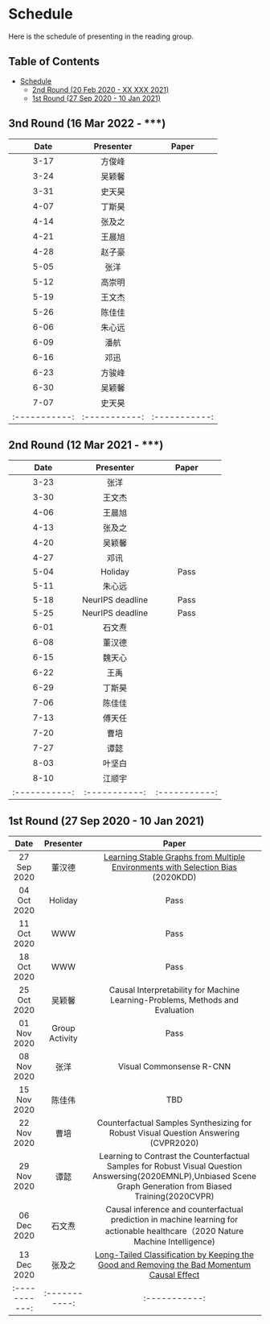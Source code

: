 # Schedule
Here is the schedule of presenting in the reading group.

## Table of Contents
- [Schedule](#schedule)
	- [2nd Round (20 Feb 2020 - XX XXX 2021)](#2nd-round-12-Mar-2021---***)
  - [1st Round (27 Sep 2020 - 10 Jan 2021)](#1st-round-27-sep-2020---10-jan-2021)

## 3nd Round (16 Mar 2022 - ***)
| Date | Presenter | Paper |
| :-----------: | :-----------: | :-----------: |
| 3-17 | 方俊峰 |  |
| 3-24 | 吴颖馨 |  |
| 3-31 | 史天昊 |  |
| 4-07 | 丁斯昊 |  |
| 4-14 | 张及之 |  |
| 4-21 | 王晨旭 |  |
| 4-28 | 赵子豪 |  |
| 5-05 | 张洋|  |
| 5-12 | 高崇明 |  |
| 5-19 | 王文杰 |  |
| 5-26 | 陈佳佳 |  |
| 6-06 | 朱心远 |  |
| 6-09 | 潘航 |  |
| 6-16 | 邓迅 |  |
| 6-23 | 方骏峰 |  |
| 6-30 | 吴颖馨 |  |
| 7-07 | 史天昊 |  |
| :-----------: | :-----------: | :-----------: |


## 2nd Round (12 Mar 2021 - ***)
| Date | Presenter | Paper |
| :-----------: | :-----------: | :-----------: |
| 3-23 | 张洋 |  |
| 3-30 | 王文杰 |  |
| 4-06 | 王晨旭 |  |
| 4-13 | 张及之 |  |
| 4-20 | 吴颖馨 | |
| 4-27 | 邓讯 |  |
| 5-04 | Holiday | Pass |
| 5-11 | 朱心远 |  |
| 5-18 | NeurIPS deadline | Pass |
| 5-25 | NeurIPS deadline | Pass |
| 6-01 | 石文焘 |  |
| 6-08 | 董汉德 |  |
| 6-15 | 魏天心 |  |
| 6-22 | 王禹 |  |
| 6-29 | 丁斯昊 |  |
| 7-06 | 陈佳佳 |  |
| 7-13 | 傅天任 |  |
| 7-20 | 曹培 |  |
| 7-27 | 谭懿 |  |
| 8-03 | 叶坚白 |  |
| 8-10 | 江顺宇 |  |
| :-----------: | :-----------: | :-----------: |



## 1st Round (27 Sep 2020 - 10 Jan 2021)
| Date | Presenter | Paper |
| :-----------: | :-----------: | :-----------: |
| 27 Sep 2020 | 董汉德 | [Learning Stable Graphs from Multiple Environments with Selection Bias](https://dl.acm.org/doi/abs/10.1145/3394486.3403270) (2020KDD) |
| 04 Oct 2020 | Holiday | Pass |
| 11 Oct 2020 | WWW | Pass |
| 18 Oct 2020 | WWW | Pass |
| 25 Oct 2020 | 吴颖馨 | Causal Interpretability for Machine Learning-Problems, Methods and Evaluation|
| 01 Nov 2020 | Group Activity | Pass |
| 08 Nov 2020 | 张洋 | Visual Commonsense R-CNN |
| 15 Nov 2020 | 陈佳伟| TBD |
| 22 Nov 2020 | 曹培 | Counterfactual Samples Synthesizing for Robust Visual Question Answering (CVPR2020)|
| 29 Nov 2020 | 谭懿 | Learning to Contrast the Counterfactual Samples for Robust Visual Question Answersing(2020EMNLP),Unbiased Scene Graph Generation from Biased Training(2020CVPR) |
| 06 Dec 2020 | 石文焘 | Causal inference and counterfactual prediction in machine learning for actionable healthcare（2020 Nature Machine Intelligence) |
| 13 Dec 2020 | 张及之 | [Long-Tailed Classification by Keeping the Good and Removing the Bad Momentum Causal Effect](https://arxiv.org/abs/2009.12991v2) |
| :-----------: | :-----------: | :-----------: |
